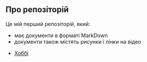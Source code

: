 ## Про репозіторій

Це мій перший репозіторій, який:

*   має документи в форматі MarkDown
*   документи також містять рисунки і лінки на відео
- [Хоббі](hobby.md)
